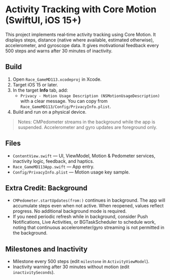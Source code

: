 
# Activity Tracking with Core Motion (SwiftUI, iOS 15+)

This project implements real‑time activity tracking using Core Motion. It displays steps, distance (native where available, estimated otherwise), accelerometer, and gyroscope data. It gives motivational feedback every 500 steps and warns after 30 minutes of inactivity.

## Build
1. Open `Race_GameMD113.xcodeproj` in Xcode.
2. Target iOS 15 or later.
3. In the target **Info** tab, add:
   - `Privacy - Motion Usage Description (NSMotionUsageDescription)` with a clear message.
   You can copy from `Race_GameMD113/Config/PrivacyInfo.plist`.
4. Build and run on a physical device.

> Notes: CMPedometer streams in the background while the app is suspended. Accelerometer and gyro updates are foreground only.

## Files
- `ContentView.swift` — UI, ViewModel, Motion & Pedometer services, inactivity logic, feedback, and haptics.
- `Race_GameMD113App.swift` — App entry.
- `Config/PrivacyInfo.plist` — Motion usage key sample.

## Extra Credit: Background
- `CMPedometer.startUpdates(from:)` continues in background. The app will accumulate steps even when not active. When reopened, values reflect progress. No additional background mode is required.
- If you need periodic refresh while in background, consider Push Notifications, Live Activities, or BGTaskScheduler to schedule work, noting that continuous accelerometer/gyro streaming is not permitted in the background.

## Milestones and Inactivity
- Milestone every 500 steps (edit `milestone` in `ActivityViewModel`).
- Inactivity warning after 30 minutes without motion (edit `inactivitySeconds`).

